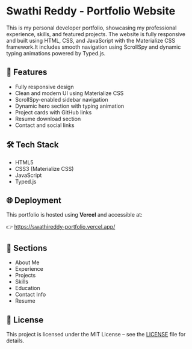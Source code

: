 # Swathi Reddy - Portfolio Website

This is my personal developer portfolio, showcasing my professional experience, skills, and featured projects. The website is fully responsive and built using HTML, CSS, and JavaScript with the Materialize CSS framework.It includes smooth navigation using ScrollSpy and dynamic typing animations powered by Typed.js.  

## 🚀 Features
- Fully responsive design
- Clean and modern UI using Materialize CSS
- ScrollSpy-enabled sidebar navigation
- Dynamic hero section with typing animation
- Project cards with GitHub links
- Resume download section
- Contact and social links

## 🛠️ Tech Stack
- HTML5
- CSS3 (Materialize CSS)
- JavaScript
- Typed.js

## 🌐 Deployment
This portfolio is hosted using **Vercel** and accessible at:

👉 https://swathireddy-portfolio.vercel.app/

## 📁 Sections
- About Me
- Experience
- Projects
- Skills
- Education
- Contact Info
- Resume

## 📄 License
This project is licensed under the MIT License – see the [LICENSE](LICENSE) file for details.
